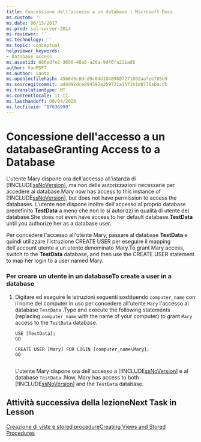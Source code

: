 ```yaml
---
title: Concessione dell'accesso a un database | Microsoft Docs
ms.custom: ''
ms.date: 06/13/2017
ms.prod: sql-server-2014
ms.reviewer: ''
ms.technology: ''
ms.topic: conceptual
helpviewer_keywords:
- database access
ms.assetid: 686edfe2-3650-48a6-a2da-9d46fa211ad8
author: VanMSFT
ms.author: vanto
ms.openlocfilehash: 45b6d6c8dcd9c04d18489807271802aafee785b9
ms.sourcegitcommit: ad4d92dce894592a259721a1571b1d8736abacdb
ms.translationtype: MT
ms.contentlocale: it-IT
ms.lasthandoff: 08/04/2020
ms.locfileid: "87636990"
---
```

# <a name="granting-access-to-a-database"></a><span data-ttu-id="bfa00-102">Concessione dell'accesso a un database</span><span class="sxs-lookup"><span data-stu-id="bfa00-102">Granting Access to a Database</span></span>
  <span data-ttu-id="bfa00-103">L'utente Mary dispone ora dell'accesso all'istanza di [!INCLUDE[ssNoVersion](../includes/ssnoversion-md.md)], ma non delle autorizzazioni necessarie per accedere ai database.</span><span class="sxs-lookup"><span data-stu-id="bfa00-103">Mary now has access to this instance of [!INCLUDE[ssNoVersion](../includes/ssnoversion-md.md)], but does not have permission to access the databases.</span></span> <span data-ttu-id="bfa00-104">L'utente non dispone inoltre dell'accesso al proprio database predefinito **TestData** a meno che non lo si autorizzi in qualità di utente del database.</span><span class="sxs-lookup"><span data-stu-id="bfa00-104">She does not even have access to her default database **TestData** until you authorize her as a database user.</span></span>  
  
 <span data-ttu-id="bfa00-105">Per concedere l'accesso all'utente Mary, passare al database **TestData** e quindi utilizzare l'istruzione CREATE USER per eseguire il mapping dell'account utente a un utente denominato Mary.</span><span class="sxs-lookup"><span data-stu-id="bfa00-105">To grant Mary access, switch to the **TestData** database, and then use the CREATE USER statement to map her login to a user named Mary.</span></span>  
  
### <a name="to-create-a-user-in-a-database"></a><span data-ttu-id="bfa00-106">Per creare un utente in un database</span><span class="sxs-lookup"><span data-stu-id="bfa00-106">To create a user in a database</span></span>  
  
1.  <span data-ttu-id="bfa00-107">Digitare ed eseguire le istruzioni seguenti sostituendo `computer_name` con il nome del computer in uso per concedere all'utente `Mary` l'accesso al database `TestData` .</span><span class="sxs-lookup"><span data-stu-id="bfa00-107">Type and execute the following statements (replacing `computer_name` with the name of your computer) to grant `Mary` access to the `TestData` database.</span></span>  
  
    ```  
    USE [TestData];  
    GO  
  
    CREATE USER [Mary] FOR LOGIN [computer_name\Mary];  
    GO  
  
    ```  
  
     <span data-ttu-id="bfa00-108">L'utente Mary dispone ora dell'accesso a [!INCLUDE[ssNoVersion](../includes/ssnoversion-md.md)] e al database `TestData` .</span><span class="sxs-lookup"><span data-stu-id="bfa00-108">Now, Mary has access to both [!INCLUDE[ssNoVersion](../includes/ssnoversion-md.md)] and the `TestData` database.</span></span>  
  
## <a name="next-task-in-lesson"></a><span data-ttu-id="bfa00-109">Attività successiva della lezione</span><span class="sxs-lookup"><span data-stu-id="bfa00-109">Next Task in Lesson</span></span>  
 [<span data-ttu-id="bfa00-110">Creazione di viste e stored procedure</span><span class="sxs-lookup"><span data-stu-id="bfa00-110">Creating Views and Stored Procedures</span></span>](lesson-2-3-creating-views-and-stored-procedures.md)  
  
  
